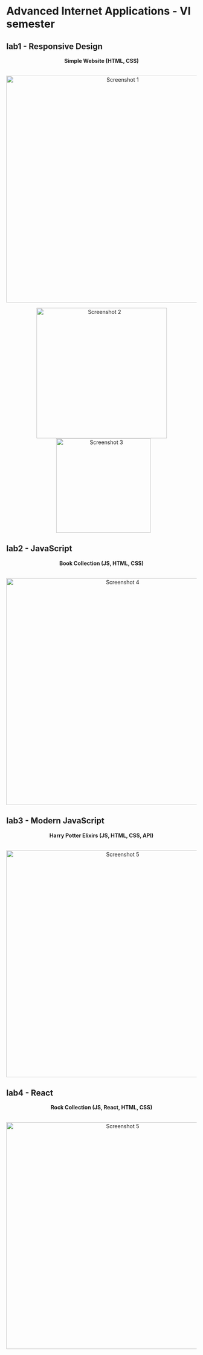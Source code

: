 # Advanced Internet Applications - VI semester

## lab1 - Responsive Design  
<div align="center" style="font-weight: bold;">Simple Website (HTML, CSS)</div>  
<br>

<!-- Pierwszy obraz, samodzielnie na całą szerokość -->
<p align="center">
  <img src="https://github.com/user-attachments/assets/9dde6a5b-ff0c-482e-b066-56ab2011a119" alt="Screenshot 1" width="600">
</p>

<!-- Dwa obrazy obok siebie, razem ~600px -->
<p align="center">
  <img src="https://github.com/user-attachments/assets/0bb154b0-c846-4e81-814d-648756861fe4" alt="Screenshot 2" width="345" style="vertical-align: middle;">
  <img src="https://github.com/user-attachments/assets/b39323f1-7071-4332-945f-c5003a9159cf" alt="Screenshot 3" width="250" style="margin-left: 10px; vertical-align: middle;">
</p>

## lab2 - JavaScript  
<div align="center" style="font-weight: bold;">Book Collection (JS, HTML, CSS)</div>  
<br>

<p align="center">
  <img src="https://github.com/user-attachments/assets/b34cfdd4-a737-4f5b-9710-6983fb9c2834" alt="Screenshot 4" width="600">
</p>

## lab3 - Modern JavaScript  
<div align="center" style="font-weight: bold;">Harry Potter Elixirs (JS, HTML, CSS, API)</div>  
<br>

<p align="center">
  <img src="https://github.com/user-attachments/assets/380a2a14-ce65-4e7d-83c3-dcc49d30811f" alt="Screenshot 5" width="600">
</p>

## lab4 - React 
<div align="center" style="font-weight: bold;">Rock Collection (JS, React, HTML, CSS)</div>  
<br>

<p align="center">
  <img src="https://github.com/user-attachments/assets/a697b018-c497-46d1-a763-3ee8345ca272" alt="Screenshot 5" width="600">
</p>
